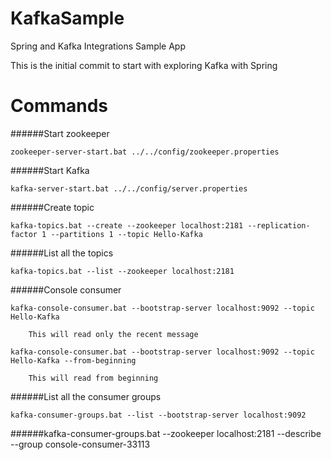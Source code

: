 # KafkaSample
Spring and Kafka Integrations Sample App

This is the initial commit to start with exploring Kafka with Spring

Commands
==================================
######Start zookeeper

	zookeeper-server-start.bat ../../config/zookeeper.properties
	
	
######Start Kafka

	kafka-server-start.bat ../../config/server.properties

######Create topic

	kafka-topics.bat --create --zookeeper localhost:2181 --replication-factor 1 --partitions 1 --topic Hello-Kafka
	
######List all the topics

	kafka-topics.bat --list --zookeeper localhost:2181
	
######Console consumer

	kafka-console-consumer.bat --bootstrap-server localhost:9092 --topic Hello-Kafka
	
		This will read only the recent message
		
	kafka-console-consumer.bat --bootstrap-server localhost:9092 --topic Hello-Kafka --from-beginning
	
		This will read from beginning
		
######List all the consumer groups

	kafka-consumer-groups.bat --list --bootstrap-server localhost:9092

######kafka-consumer-groups.bat --zookeeper localhost:2181 --describe --group console-consumer-33113
	
